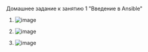 Домашнее задание к занятию 1 "Введение в Ansible"

1) ![image](https://github.com/cotangence/ansible1/assets/160312212/c09b718c-a33d-47b4-900d-c744e66c4a66)

2) ![image](https://github.com/cotangence/ansible1/assets/160312212/5470896a-f996-492b-9066-85b86d54e638)

3) ![image](https://github.com/cotangence/ansible1/assets/160312212/4d1646e8-9130-4dc7-bd58-d06205bd06d7)
